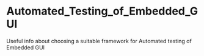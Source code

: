 # Automated_Testing_of_Embedded_GUI
Useful info about choosing a suitable framework for Automated testing of Embedded GUI
